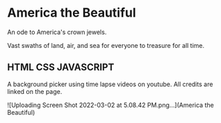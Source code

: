 # America the Beautiful

An ode to America's crown jewels.

Vast swaths of land, air, and sea for everyone to treasure for all time.

## HTML CSS JAVASCRIPT

A background picker using time lapse videos on youtube. All credits are linked on the page.

![Uploading Screen Shot 2022-03-02 at 5.08.42 PM.png…](America the Beautiful)
